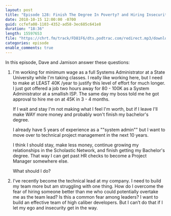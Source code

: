 ```yaml
---
layout: post
title: "Episode 128: Finish The Degree In Poverty? and Hiring Insecurity"
date: 2018-10-15 12:00:00 -0700
guid: ccfefa08-1103-4352-ad58-3ec685c641e8
duration: "18:36"
length: 15597653
file: "https://chrt.fm/track/FD81F6/dts.podtrac.com/redirect.mp3/download.softskills.audio/sse-128.mp3"
categories: episode
enable_comments: true
---
```


In this episode, Dave and Jamison answer these questions:

1. I'm working for minimum wage as a full Systems Administrator at a State University while I'm taking classes. I really like working here, but I need to make at LEAST 40K /year to justify this level of effort for much longer. I just got offered a job two hours away for 80 - 100K as a System Administrator at a smallish ISP. The same day my boss told me he got approval to hire me on at 45K in 3 - 4 months.
   
   If I wait and stay I'm not making what I feel I'm worth, but if I leave I'll make WAY more money and probably won't finish my bachelor's degree.
   
   I already have 5 years of experience as a ""system admin"" but I want to move over to technical project management in the next 10 years.
   
   I think I should stay, make less money, continue growing my relationships in the Scholastic Network, and finish getting my Bachelor's degree. That way I can get past HR checks to become a Project Manager somewhere else.
   
   What should I do?


2. I’ve recently become the technical lead at my company. I need to build my team more but am struggling with one thing. How do I overcome the fear of hiring someone better than me who could potentially overtake me as the team lead? Is this a common fear among leaders? I want to build an effective team of high caliber developers. But I can’t do that if I let my ego and insecurity get in the way.

